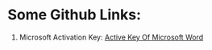 # Some Github Links:
1. Microsoft Activation Key: [Active Key Of Microsoft Word](https://github.com/massgravel/Microsoft-Activation-Scripts)
